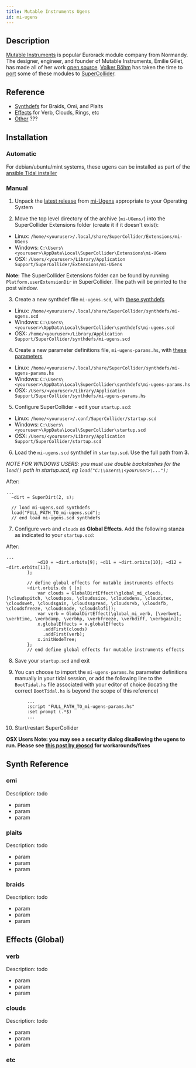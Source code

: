 ```yaml
---
title: Mutable Instruments Ugens
id: mi-ugens
---
```


## Description

[Mutable Instruments](https://mutable-instruments.net/) is popular Eurorack module company from Normandy. The designer, engineer, and founder of Mutable Instruments, Émilie Gillet, has made all of her work [open source](https://github.com/pichenettes/eurorack). [Volker Böhm](https://vboehm.net/) has taken the time to [port](https://github.com/v7b1/mi-UGens) some of these modules to [SuperCollider](https://supercollider.github.io/).

## Reference

 - [Synthdefs](https://todo) for Braids, Omi, and Plaits
 - [Effects](https://todo) for Verb, Clouds, Rings, etc
 - [Other](https://todo) ???

## Installation

### Automatic

For debian/ubuntu/mint systems, these ugens can be installed as part of the [ansible Tidal installer](https://github.com/cleary/ansible-tidalcycles#ugens-mutable-instruments)

### Manual

1. Unpack the [latest release](https://github.com/v7b1/mi-UGens/releases/latest/) from [mi-Ugens](https://github.com/v7b1/mi-UGens) appropriate to your Operating System

2. Move the top level directory of the archive (`mi-UGens/`) into the SuperCollider Extensions folder (create it if it doesn't exist):

 - Linux:   `/home/<youruser>/.local/share/SuperCollider/Extensions/mi-UGens`
 - Windows: `C:\Users\<youruser>\AppData\Local\SuperCollider\Extensions\mi-UGens`
 - OSX:     `/Users/<youruser>/Library/Application Support/SuperCollider/Extensions/mi-UGens`

**Note:** The SuperCollider Extensions folder can be found by running `Platform.userExtensionDir` in SuperCollider. The path will be printed to the post window.

3. Create a new synthdef file `mi-ugens.scd`, with [these synthdefs](https://raw.githubusercontent.com/cleary/ansible-tidalcycles-synth-mi-ugens/master/files/mutable-instruments-synthdefs.scd)

 - Linux:   `/home/<youruser>/.local/share/SuperCollider/synthdefs/mi-ugens.scd`
 - Windows: `C:\Users\<youruser>\AppData\Local\SuperCollider\synthdefs\mi-ugens.scd`
 - OSX:     `/home/<youruser>/Library/Application Support/SuperCollider/synthdefs/mi-ugens.scd`


4. Create a new parameter definitions file, `mi-ugens-params.hs`, with [these parameters](https://raw.githubusercontent.com/cleary/ansible-tidalcycles-synth-mi-ugens/master/files/mutable-instruments-ugens_parameters.hs)

 - Linux:   `/home/<youruser>/.local/share/SuperCollider/synthdefs/mi-ugens-params.hs`
 - Windows: `C:\Users\<youruser>\AppData\Local\SuperCollider\synthdefs\mi-ugens-params.hs`
 - OSX:     `/Users/<youruser>/Library/Application Support/SuperCollider/synthdefs/mi-ugens-params.hs`

5. Configure SuperCollider - edit your `startup.scd`:

 - Linux:   `/home/<youruser>/.conf/SuperCollider/startup.scd`
 - Windows: `C:\Users\<youruser>\AppData\Local\SuperCollider\startup.scd`
 - OSX:     `/Users/<youruser>/Library/Application Support/SuperCollider/startup.scd`

6. Load the `mi-ugens.scd` synthdef in `startup.scd`. Use the full path from **3.**

*NOTE FOR WINDOWS USERS: you must use double backslashes for the `load()` path in startup.scd, eg `load("C:\\Users\\<youruser>\...");`*

After:
```
...
  ~dirt = SuperDirt(2, s);
```
```
  // load mi-ugens.scd synthdefs
  load("FULL_PATH_TO_mi-ugens.scd");
  // end load mi-ugens.scd synthdefs
```

7. Configure `verb` and `clouds` as **Global Effects**. Add the following stanza as indicated to your `startup.scd`:

After:
```
...
            ~d10 = ~dirt.orbits[9]; ~d11 = ~dirt.orbits[10]; ~d12 = ~dirt.orbits[11];
        );
```
```          
        // define global effects for mutable instruments effects
        ~dirt.orbits.do { |x|
            var clouds = GlobalDirtEffect(\global_mi_clouds, [\cloudspitch, \cloudspos, \cloudssize, \cloudsdens, \cloudstex, \cloudswet, \cloudsgain, \cloudsspread, \cloudsrvb, \cloudsfb, \cloudsfreeze, \cloudsmode, \cloudslofi]);
            var verb = GlobalDirtEffect(\global_mi_verb, [\verbwet, \verbtime, \verbdamp, \verbhp, \verbfreeze, \verbdiff, \verbgain]);
            x.globalEffects = x.globalEffects
              .addFirst(clouds)
              .addFirst(verb); 
            x.initNodeTree;    
        };                     
        // end define global effects for mutable instruments effects
```

8. Save your `startup.scd` and exit

9. You can choose to import the `mi-ugens-params.hs` parameter definitions manually in your tidal session, or add the following line to the `BootTidal.hs` file associated with your editor of choice (locating the correct `BootTidal.hs` is beyond the scope of this reference)
```
        ...
        :script "FULL_PATH_TO_mi-ugens-params.hs"
        :set prompt (.*$)
        ...
```

10. Start/restart SuperCollider

**OSX Users Note: you may see a security dialog disallowing the ugens to run. Please see [this post by @oscd](https://club.tidalcycles.org/t/mutable-instruments-ugens/2730/106) for workarounds/fixes**


## Synth Reference

### omi
Description: todo

- param
- param
- param

### plaits
Description: todo

- param
- param
- param

### braids
Description: todo

- param
- param
- param

## Effects (Global)

### verb
Description: todo

- param
- param
- param

### clouds
Description: todo

- param
- param
- param

### etc

